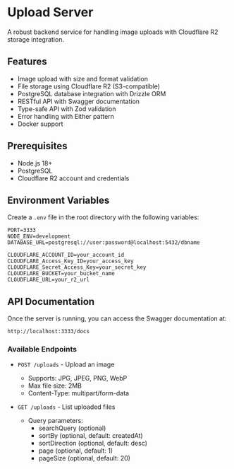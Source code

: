 # Upload Server

A robust backend service for handling image uploads with Cloudflare R2 storage integration.

## Features

- Image upload with size and format validation
- File storage using Cloudflare R2 (S3-compatible)
- PostgreSQL database integration with Drizzle ORM
- RESTful API with Swagger documentation
- Type-safe API with Zod validation
- Error handling with Either pattern
- Docker support

## Prerequisites

- Node.js 18+
- PostgreSQL
- Cloudflare R2 account and credentials

## Environment Variables

Create a `.env` file in the root directory with the following variables:

```env
PORT=3333
NODE_ENV=development
DATABASE_URL=postgresql://user:password@localhost:5432/dbname

CLOUDFLARE_ACCOUNT_ID=your_account_id
CLOUDFLARE_Access_Key_ID=your_access_key
CLOUDFLARE_Secret_Access_Key=your_secret_key
CLOUDFLARE_BUCKET=your_bucket_name
CLOUDFLARE_URL=your_r2_url
```

## API Documentation

Once the server is running, you can access the Swagger documentation at:
```
http://localhost:3333/docs
```

### Available Endpoints

- `POST /uploads` - Upload an image
  - Supports: JPG, JPEG, PNG, WebP
  - Max file size: 2MB
  - Content-Type: multipart/form-data

- `GET /uploads` - List uploaded files
  - Query parameters:
    - searchQuery (optional)
    - sortBy (optional, default: createdAt)
    - sortDirection (optional, default: desc)
    - page (optional, default: 1)
    - pageSize (optional, default: 20)
